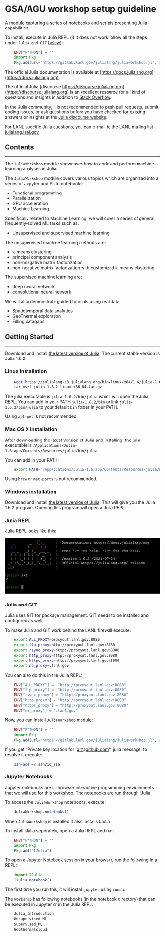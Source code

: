 # GSA/AGU workshop setup guideline

A module capturing a series of notebooks and scripts presenting Julia capabilities.

To install, execute in Julia REPL (if it does not work follow all the steps under `Julia and GIT` [below](#julia-and-git)):

``` julia
	ENV["PYTHON"] = ""
	import Pkg
	Pkg.add(url="https://gitlab.lanl.gov/julialang/juliaworkshop.jl", rev="master")
```

The official Julia documentation is available at [https://docs.julialang.org](https://docs.julialang.org).

The official Julia [discourse https://discourse.julialang.org](https://discourse.julialang.org) is an excellent resource for all kind of questions and insights in addition to [Stack Overflow](https://stackoverflow.com/questions/tagged/julia).

In the Julia community, it is not recommended to push pull requests, submit coding issues, or ask questions before you have checked for existing answers or insights at the [Julia discourse website](https://discourse.julialang.org).

For LANL specific Julia questions, you can e-mail to the LANL mailing list [julialang.lanl.gov](mailto:julialang.lanl.gov)

## Contents
------------

The `JuliaWorkshop` module showcases how to code and perform machine-learning analyses in Julia.

The `JuliaWorkshop` module covers various topics which are organized into a series of Jupyter and Pluto notebooks:
* Functional programming
* Parallelization
* GPU acceleration
* Machine Learning

Specifically related to Machine Learning, we will cover a series of general, frequently-solved ML tasks such as:
* Unsupervised and supervised machine learning

The unsupervised machine learning methods are:
* k-means clustering
* principal component analysis
* non-nnegative matrix factorization
* non-negative matrix factorization with customized k-means clustering

The supervised machine learning are:
* deep neural network
* convolutional neural network

We will also demonstrate guided tutorials using real data 
* Spatiotemporal data analytics
* GeoThermal exploration
* Filling datagaps


## Getting Started
------------------

Download and install [the latest version of Julia](https://julialang.org/downloads/).
The current stable version is Julia 1.6.2.

### Linux installation

```bash
	wget https://julialang-s3.julialang.org/bin/linux/x64/1.6/julia-1.6.2-linux-x86_64.tar.gz
	tar xvzf julia-1.6.2-linux-x86_64.tar.gz
```

The julia executable is `julia-1.6.2/bin/julia` which will open the Julia REPL.
You can add in your PATH `julia-1.6.2/bin` or link `julia-1.6.2/bin/julia` to your default `bin` folder in your PATH.

Using `apt-get` is not recommended.

### Mac OS X installation

After downloading [the latest version of Julia](https://julialang.org/downloads/) and installing, the julia executable is `/Applications/Julia-1.6.app/Contents/Resources/julia/bin/julia`.

You can add in your PATH:

``` bash
	export PATH="/Applications/Julia-1.6.app/Contents/Resources/julia/bin:$PATH"
```

Using `brew` or `mac-ports` is not recommended.

### Windows installation

Download and install [the latest version of Julia](https://julialang.org/downloads/).
This will give you the Julia 1.6.2 program.
Opening this program will open a Julia REPL.

### Julia REPL

Julia REPL looks like this:

![](images/julia_REPL.png)

### Julia and GIT

Julia uses GIT for package management.
GIT needs to be installed and configured as well.

To make Julia and GIT work behind the LANL firewall execute:

``` bash
	export ALL_PROXY=proxyout.lanl.gov:8080
	export ftp_proxy=http://proxyout.lanl.gov:8080
	export rsync_proxy=http://proxyout.lanl.gov:8080
	export http_proxy=http://proxyout.lanl.gov:8080
	export https_proxy=http://proxyout.lanl.gov:8080
	export no_proxy=.lanl.gov
```

You can also do this in the Julia REPL:

```julia
	ENV["ALL_PROXY"] =  "http://proxyout.lanl.gov:8080"
	ENV["ftp_proxy"] =  "http://proxyout.lanl.gov:8080"
	ENV["rsync_proxy"] = "http://proxyout.lanl.gov:8080"
	ENV["http_proxy"] = "http://proxyout.lanl.gov:8080"
	ENV["https_proxy"] = "http://proxyout.lanl.gov:8080"
	ENV["no_proxy"] = ".lanl.gov"
```

Now, you can install `JuliaWorkshop` module:

``` julia
	ENV["PYTHON"] = ""
	import Pkg
	Pkg.add(url="https://gitlab.lanl.gov/julialang/juliaworkshop.jl", rev="master")
```

If you get "Private key location for 'git@github.com'" julia message, to resolve it execute:

``` bash
	ssh-add ~/.ssh/id_rsa
```

### Jupyter Notebooks

Jupyter notebooks are in-browser interactive programming environments that we will use for this workshop.
The notebooks are run through IJulia.

To access the `JuliaWorkshop` notebooks, execute:

``` julia
	JuliaWorkshop.notebooks()
```

When `JuliaWorkshop` is installed it also installs IJulia.

To install IJulia seperately, open a Julia REPL and run:

```julia
	ENV["PYTHON"] = ""
	import Pkg
	Pkg.add("IJulia")
```

To open a Jupyter Notebook session in your browser, run the following in a REPL:

```julia
	import IJulia
	IJulia.notebook()
```

The first time you run this, it will install `jupyter` using `conda`.

The `Workshop` has following notebooks (in the notebook directory) that can be executed in Jupyter or in the Julia REPL.

``` julia
	Julia_Introduction
	Unsupervised_ML
	Supervised_ML
	Geothermalcloud